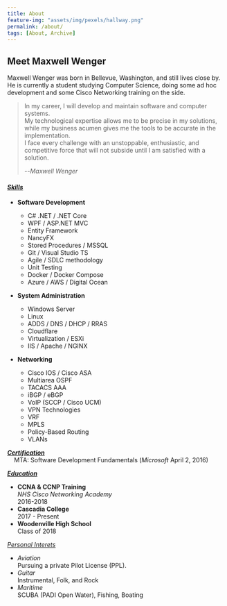 ```yaml
---
title: About
feature-img: "assets/img/pexels/hallway.png"
permalink: /about/
tags: [About, Archive]
---
```


## Meet Maxwell Wenger

Maxwell Wenger was born in Bellevue, Washington, and still lives close by. He is currently a student studying Computer Science, doing some ad hoc development and some Cisco Networking training on the side.

>In my career, I will develop and maintain software and computer systems.   
>My technological expertise allows me to be precise in my solutions, while my business acumen gives me the tools to be accurate in the implementation.  
>I face every challenge with an unstoppable, enthusiastic, and competitive force that will not subside until I am satisfied with a solution. 
>
> --<cite>Maxwell Wenger</cite>

#### _<u>Skills</u>_

* **Software Development**
  * C# .NET / .NET Core 
  * WPF / ASP.NET MVC 
  * Entity Framework 
  * NancyFX 
  * Stored Procedures / MSSQL 
  * Git / Visual Studio TS 
  * Agile / SDLC methodology 
  * Unit Testing 
  * Docker / Docker Compose 
  * Azure / AWS / Digital Ocean

* **System Administration**
  * Windows Server 
  * Linux 
  * ADDS / DNS / DHCP / RRAS 
  * Cloudflare 
  * Virtualization / ESXi 
  * IIS / Apache / NGINX 

* **Networking**
  * Cisco IOS / Cisco ASA 
  * Multiarea OSPF 
  * TACACS AAA 
  * iBGP / eBGP 
  * VoIP (SCCP / Cisco UCM) 
  * VPN Technologies 
  * VRF 
  * MPLS 
  * Policy-Based Routing 
  * VLANs

**_<u>Certification</u>_**  
&nbsp;&nbsp;&nbsp;&nbsp;MTA: Software Development Fundamentals (_Microsoft_ April 2, 2016)
 
**_<u>Education</u>_**
* **CCNA & CCNP Training**  
_NHS Cisco Networking Academy_  
2016-2018  
* **Cascadia College**  
2017 - Present
* **Woodenville High School**  
Class of 2018


_<u>Personal Interets</u>_
 * _Aviation_  
  Pursuing a private Pilot License (PPL).
 * _Guitar_  
  Instrumental, Folk, and Rock
 * _Maritime_  
  SCUBA (PADI Open Water), Fishing, Boating


